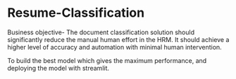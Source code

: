 # Resume-Classification


Business objective- 
The document classification solution should significantly reduce the manual human effort in the HRM. It should achieve a higher level of accuracy and automation with minimal human intervention.


To build the best model which gives the maximum performance, and deploying the model with streamlit.


